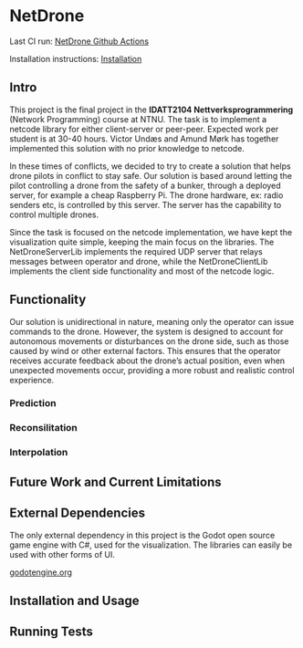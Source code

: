 # NetDrone

Last CI run: [NetDrone Github Actions](https://github.com/amumor/NetDrone/actions)

Installation instructions: [Installation](#installation-and-usage)

## Intro
This project is the final project in the **IDATT2104 Nettverksprogrammering** (Network Programming) course at NTNU. The task is to implement a netcode library for either client-server or peer-peer. Expected work per student is at 30-40 hours. Victor Undæs and Amund Mørk has together implemented this solution with no prior knowledge to netcode.

In these times of conflicts, we decided to try to create a solution that helps drone pilots in conflict to stay safe. Our solution is based around letting the pilot controlling a drone from the safety of a bunker, through a deployed server, for example a cheap Raspberry Pi. The drone hardware, ex: radio senders etc, is controlled by this server. The server has the capability to control multiple drones.

Since the task is focused on the netcode implementation, we have kept the visualization quite simple, keeping the main focus on the libraries. The NetDroneServerLib implements the required UDP server that relays messages between operator and drone, while the NetDroneClientLib implements the client side functionality and most of the netcode logic. 

## Functionality
Our solution is unidirectional in nature, meaning only the operator can issue commands to the drone. However, the system is designed to account for autonomous movements or disturbances on the drone side, such as those caused by wind or other external factors. This ensures that the operator receives accurate feedback about the drone’s actual position, even when unexpected movements occur, providing a more robust and realistic control experience.

### Prediction

### Reconsilitation

### Interpolation

## Future Work and Current Limitations 

## External Dependencies
The only external dependency in this project is the Godot open source game engine with C#, used for the visualization. The libraries can easily be used with other forms of UI.

[godotengine.org](https://godotengine.org/)

## Installation and Usage

## Running Tests